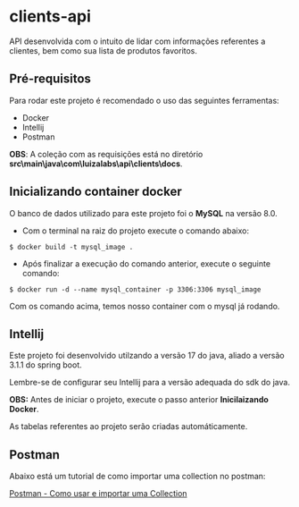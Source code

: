 
# clients-api

API desenvolvida com o intuito de lidar com informações referentes a clientes, bem como sua lista de produtos favoritos.


## Pré-requisitos

Para rodar este projeto é recomendado o uso das seguintes ferramentas:

- Docker
- Intellij
- Postman

**OBS**: A coleção com as requisições está no diretório **src\main\java\com\luizalabs\api\clients\docs**.


## Inicializando container docker

O banco de dados utilizado para este projeto foi o **MySQL** na versão 8.0.

- Com o terminal na raiz do projeto execute o comando abaixo:
```
$ docker build -t mysql_image .
```

- Após finalizar a execução do comando anterior, execute o seguinte comando:
```
$ docker run -d --name mysql_container -p 3306:3306 mysql_image
```

Com os comando acima, temos nosso container com o mysql já rodando.

## Intellij

Este projeto foi desenvolvido utilzando a versão 17 do java, aliado a versão 3.1.1 do spring boot.

Lembre-se de configurar seu Intellij para a versão adequada do sdk do java.

**OBS:** Antes de iniciar o projeto, execute o passo anterior **Inicilaizando Docker**.

As tabelas referentes ao projeto serão criadas automáticamente.
## Postman

Abaixo está um tutorial de como importar uma collection no postman:

[Postman - Como usar e importar uma Collection](https://suporte.agoraos.com.br/hc/pt-br/articles/5671239767579-Postman-Como-usar-e-importar-uma-Collection)

